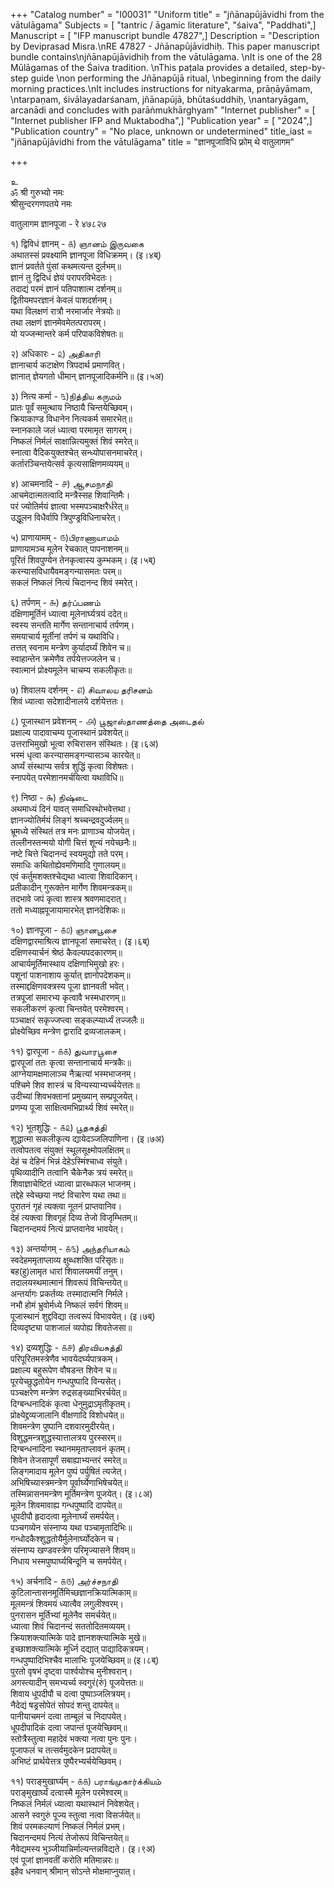 +++
"Catalog number" = "I00031"
"Uniform title" = "jñānapūjāvidhi from the vātulāgama"
Subjects = [ "tantric / āgamic literature", "śaiva", "Paddhati",]
Manuscript = [ "IFP manuscript bundle 47827",]
Description = "Description by Deviprasad Misra.\nRE 47827 - Jñānapūjāvidhiḥ. This paper manuscript bundle contains\njñānapūjāvidhiḥ from the vātulāgama. \nIt is one of the 28 Mūlāgamas of the Śaiva tradition. \nThis paṭala provides a detailed, step-by-step guide \non performing the Jñānapūjā ritual, \nbeginning from the daily morning practices.\nIt includes instructions for nityakarma, prāṇāyāmam, \ntarpaṇam, śivālayadarśanam, jñānapūjā, bhūtaśuddhiḥ, \nantaryāgam, arcanādi and concludes with parāṅmukhārghyam"
"Internet publisher" = [ "Internet publisher IFP and Muktabodha",]
"Publication year" = [ "2024",]
"Publication country" = "No place, unknown or undetermined"
title_iast = "jñānapūjāvidhi from the vātulāgama"
title = "ज्ञानपूजाविधि फ़्रोम् थे वातुलागम"

+++
  
  
உ  
ॐ श्री गुरुभ्यो नमः  
श्रीसुन्दरगणपतये नमः  
  
वातुलागम ज्ञानपूजा - रे ४७८२७  
  
  
  
१)‍ द्विविधं ज्ञानम् - ௧) ஞானம் இருவகை  
अथातस्सं प्रवक्ष्यामि ज्ञानपूजा विधिक्रमम्। (इ।४ब्)  
ज्ञानं प्रवर्तते पुंसां कथमत्यन्त दुर्लभम्॥  
ज्ञानं तु द्विदिधं ज्ञेयं परापरविभेदतः।  
तदाद्यं परमं ज्ञानं पतिपाशात्म दर्शनम्॥  
द्वितीयमपरज्ञानं केवलं पाशदर्शनम्।  
यथा विलक्षणं रात्रौ नरमार्जार नेत्रयोः॥  
तथा लक्षणं ज्ञानमेवमेतत्परापरम्।  
यो यज्जन्मान्तरे कर्म परिपाकविशेषतः॥  
  
२) अधिकारः - ௨) அதிகாரி  
ज्ञानाचार्य कटाक्षेण त्रिपदार्थ प्रमाणवित्।  
ज्ञानात् ज्ञेयगतो धीमान् ज्ञानपूजादिकर्मनि॥ (इ।५अ)  
  
३) नित्य कर्मा - ௩)நித்திய கருமம்  
प्रातः पूर्वं समुत्थाय निष्ठायै चिन्तयेच्छिवम्।  
क्रियाकाण्ड विधानेन नित्यकर्म समारभेत्॥  
स्नानकाले जलं ध्यात्वा परमामृत सागरम्।  
निष्कलं निर्मलं साक्षान्नित्यमुक्तं शिवं स्मरेत्॥  
स्नात्वा वैदिकयुक्तश्चेत् सन्ध्योपासनमाचरेत्।  
कर्तारञ्चिन्तयेत्सर्व कृत्यसाक्षिणमव्ययम्॥  
  
४) आचमनादि - ௪) ஆசமநாதி  
आचमेदात्मतत्वादि मन्त्रैस्सह शिवान्तिमैः।  
परं ज्योतिर्मयं ज्ञात्वा भस्मपञ्चाक्षरैर्धरेत्॥  
उद्धूलन विधैर्वापि त्रिपुण्ड्रविधिनाचरेत्।  
  
५) प्राणायामम् - ௫)பிராணாயாமம்  
प्राणायामञ्च मूलेन रेचकात् पापनाशनम्॥  
पूरितं शिवपुण्येन तेनकृत्वास्य कुम्भकम्। (इ।५ब्)  
करन्यासविधायैवमङ्गन्यासमतः परम्॥  
सकलं निष्कलं नित्यं चिदानन्द शिवं स्मरेत्।  
  
६) तर्पणम् - ௬) தர்ப்பணம்  
दक्षिणामूर्तिनं ध्यात्वा मूलेनार्घ्यत्रयं ददेत्॥  
स्वस्य सन्तति मार्गेण सन्तानाचार्य तर्पणम्।  
समयाचार्य मूर्तीनां तर्पणं च यथाविधि।  
तत्तत् स्वनाम मन्त्रेण कुर्यादर्घ्यं शिवेन च॥  
स्वाहान्तेन क्रमेणैव तर्पयेत्तज्जलेन च।  
स्वात्मानं प्रोक्ष्यमूलेन चाचम्य सकलीकृतः॥  
  
७) शिवालय दर्शनम् - ௭) சிவாலய தரிசனம்  
शिवं ध्यात्वा सदेशादीनालये दर्शयेत्ततः।  
  
८) पूजास्थान प्रवेशनम् - ௮) பூஜாஸ்தாணத்தை அடைதல்  
प्रक्षाल्य पादावाचम्य पूजास्थानं प्रवेशयेत्॥  
उत्तराभिमुखो भूत्वा रुचिरासन संस्थितः। (इ।६अ)  
भस्मं धृत्वा करन्यासमङ्गन्यासञ्च कारयेत्॥  
अर्घ्यं संस्थाप्य सर्वत्र शुद्धिं कृत्वा विशेषतः।  
स्नापयेत् परमेशानमर्चयित्वा यथाविधि॥  
  
९) निष्ठा - ௯) நிஷ்டை  
अथमाध्यं दिनं यावत् समाधिस्थोभवेत्तथा।  
ज्ञानज्योतिर्मयं लिङ्गं श्रच्चन्द्रवदुर्ज्वलम्॥  
भ्रूमध्ये संस्थितं तत्र मनः प्राणाञ्च योजयेत्।  
तल्लीनस्तन्मयो योगी चित्तं शून्यं नयेच्छनैः॥  
नष्टे चित्ते चिदानन्दं स्वयमुद्यो तते परम्।  
समाधिः कथितोह्येवमणिमादि गुणालयम्॥  
एवं कर्तुमशक्तश्चेद्यथा ध्वात्वा शिवादिकान्।  
प्रतीकादीन् गुरूक्तेन मार्गेण शिवमन्त्रकम्॥  
तदभावे जपं कृत्वा शास्त्र श्रवणमादरात्।  
ततो मध्याह्नपूजायामारभेत् ज्ञानदेशिकः॥  
  
१०) ज्ञानपूजा - ௧௦) ஞானபூசை  
दक्षिणद्वारमाश्रित्य ज्ञानपूजां समाचरेत्। (इ।६ब्)  
दक्षिणस्यार्चनं श्रेष्ठं कैवल्यपदकारणम्॥  
आचार्यमूर्तिमास्थाय दक्षिणाभिमुखो हरः।  
पशूनां पाशनाशाय कुर्यात् ज्ञानोपदेशकम्॥  
तस्माद्दक्षिणवक्त्रस्य पूजा ज्ञानवती भवेत्।  
तत्रपूजां समारभ्य कृत्वावै भस्मधारणम्॥  
सकलीकरणं कृत्वा चिन्तयेत् परमेश्वरम्।  
पञ्चाक्षरं सकृज्जप्त्वा सङ्कल्प्यार्ध्यं तज्जलैः॥  
प्रोक्ष्येच्छिव मन्त्रेण द्वारादि द्रव्यजालकम्।  
  
११) द्वारपूजा - ௧௧) துவாரபூசை  
द्वारपूजां ततः कृत्वा सन्तानाचार्य मन्त्रकैः॥  
आग्नेयामक्षमालाञ्च नैऋत्यां भस्मभाजनम्।  
पश्चिमे शिव शास्त्रं च विन्यस्याभ्यर्च्चयेत्ततः॥  
उदीच्यां शिवभक्तानां प्रमुख्यान् सम्प्रपूजयेत्।  
प्रणम्य पूजा साक्षित्वमभिप्रार्थ्य शिवं स्मरेत्॥  
  
१२) भूतशुद्धिः - ௧௨) பூதசுத்தி  
शुद्धात्मा सकलीकृत्य द्यायेदञ्जलिपाणिना। (इ।७अ)  
तत्वोपतत्व संयुक्तं स्थूलसूक्ष्मोपलक्षितम्॥  
देहं च देहिनं भिन्नं देहेऽस्मिंश्चाध्व संयुते।  
पृथिव्यादीनि तत्वानि चैकेनैक त्रयं स्मरेत्॥  
शिवाज्ञाचेष्टितं ध्यात्वा प्रारब्धफल भाजनम्।  
तद्देहे स्वेच्छया नष्टं विचारेण यथा तथा॥  
पुरातनं गृहं त्यक्त्वा नूतनं प्राप्तवानिव।  
देहं त्यक्त्वा शिवगृहं दिव्य तेजो विजृम्भितम्॥  
चिदानन्दमयं नित्यं प्राप्तवानेव भावयेत्।  
  
१३) अन्तर्यागम् - ௧௩) அந்தரியாகம்  
स्वदेहममृताप्लाव्य क्षुब्धशक्ति परिसृतः॥  
बह(हु)लामृत धारां शिवालयमयीं तनुम्।  
तदालयस्थमात्मानं शिवरूपं विचिन्तयेत्॥  
अन्तर्यागः प्रकर्तव्यः तस्मादात्मनि निर्मले।  
नभौ होमं भ्रुवोर्मध्ये निष्कलं सर्वगं शिवम्॥   
पूजास्थानं शुद्दविद्या तत्वरूपं विभावयेत्। (इ।७ब्)   
दिव्यदृष्ट्या पाशजालं व्यपोह्य शिवतेजसा॥  
  
१४) द्रव्यशुद्धिः - ௧௪) திரவியசுத்தி  
परिपूरितमस्त्रेणैव भावयेदर्घ्यपात्रकम्।  
प्रक्षाल्य बहुरूपेण वौषडन्त शिवेन च॥  
पूरयेच्छुद्धतोयेन गन्धपुष्पादि विन्यसेत्।  
पञ्चक्षरेण मन्त्रेण रुद्रसङ्ख्याभिरर्चयेत्॥  
दिग्बन्धनादिकं कृत्वा धेनुमुद्राऽमृतीकृतम्।  
प्रोक्ष्येद्द्रव्यजालानि वीक्षणादि विशोधयेत्॥  
शिवमन्त्रेण पुष्पानि दशवारमुदीरयेत्।  
विशुद्धमन्त्रशुद्धस्यात्तालत्रय पुरस्सरम्॥  
दिग्बन्धनादिना स्थानममृताप्लावनं कृतम्।  
शिवेन तेजसापूर्णं सबाह्याभ्यन्तरं स्मरेत्॥  
लिङ्गमादाय मूलेन पुष्पं पर्युषितं त्यजेत्।  
अभिषिच्यास्त्रमन्त्रेण पूर्वार्घ्येणाभिषेचयेत्॥  
तस्मिन्नासनमन्त्रेण मूर्तिमन्त्रेण पूजयेत्। (इ।८अ)    
मूलेन शिवमावाह्य गन्धपुष्पादि दापयेत्॥  
धूपदीपौ हृदादत्वा मूलेनार्घ्यं समर्पयेत्।  
पञ्चगव्येन संस्नाप्य यथा पञ्चामृतादिभिः॥  
गन्धोदकैश्शुद्धतोयैर्मुलेनार्घ्योदकेन च।  
संस्नाप्य खण्डवस्त्रेण परिमृज्यासने शिवम्॥  
निधाय भस्मपुष्पार्घ्यबिन्दूनि च समर्पयेत्।  
  
१५) अर्चनादि - ௧௫) அர்ச்சநாதி  
कुटिलान्तासनमूर्तिमिच्छज्ञानक्रियात्मिकाम्॥  
मूलमन्त्रं शिवमयं ध्यात्वैव लगुलीश्वरम्।  
पुनरासन मूर्तिभ्यां मूलेनैव समर्चयेत्॥  
ध्यात्वा शिवं चिदानन्दं सततोदितमव्ययम्।  
क्रियाशक्त्यात्मिके पादे ज्ञानशक्त्यात्मिके मुखे॥  
इच्छाशक्त्यात्मिके मूर्ध्नि दद्यात् पाद्यादिकत्रयम्।  
गन्धपुष्पादिभिश्चैव मालाभिः पूजयेच्छिवम्॥ (इ।८ब्)  
पुरतो वृषभं दृष्ट्वा पार्श्वयोश्च मुनीश्वरान्।  
अगस्त्यादीन् समभ्यर्च्य स्वगुरं(रुं) पूजयेत्ततः॥  
शिवाय धूपदीपौ च दत्वा पुष्पाञ्जलित्रयम्।   
नैदेद्यं षड्रसोपेतं सोपदं शन्तु दापयेत्॥  
पानीयाचमनं दत्वा ताम्बूलं च निदापयेत्।  
धूपदीपादिकं दत्वा जपान्तं पूजयेच्छिवम्॥  
स्तोत्रैस्तुत्वा महादेवं भक्त्या नत्वा पुनः पुनः।  
पूजाफलं च तत्सर्वमुदकेन प्रदापयेत्॥  
अभिष्टं प्रार्थयेत्तत्र पुष्पैरभ्यर्चयेच्छिवम्।  
  
११) पराङ्मुखार्घ्यम् - ௧௧) பராங்முகார்க்கியம்  
पराङ्मुखार्घ्यं दत्वास्मै मूलेन परमेश्वरम्॥  
निष्कलं निर्मलं ध्यात्वा यथास्थानं निवेशयेत्।  
आसने स्वगुरुं पूज्य स्तुत्वा नत्वा विसर्जयेत्॥  
शिवं परमकल्याणं निष्कलं निर्मलं प्रभम्।  
चिदानन्दमयं नित्यं तेजोरूपं विचिन्तयेत्॥  
नैवेद्यमस्य भुञ्जीयान्निर्माल्यन्तन्नविद्यते। (इ।९अ)  
एवं पूजां ज्ञानवतीं करोति मतिमान्नरः॥  
इहैव धनवान् श्रीमान् सोऽन्ते मोक्षमाप्नुयात्।  
  
  
